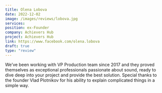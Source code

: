 ```yaml
---
title: Olena Lobova
date: 2022-12-02
image: /images/reviews/lobova.jpg
services:
position: ex-Founder
company: Achievers Hub
project: Achievers Hub
link: https://www.facebook.com/olena.lobova
draft: true
type: "review"
---
```


We’ve been working with VP Production team since 2017 and they proved themselves as exceptional professionals passionate about sound, ready to dive deep into your project and provide the best solution. Special thanks to the founder Vlad Plotnikov for his ability to explain complicated things in a simple way.